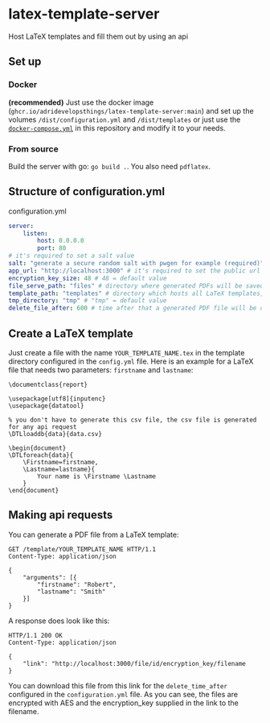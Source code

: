 # latex-template-server
Host LaTeX templates and fill them out by using an api

## Set up
### Docker
**(recommended)**
Just use the docker image (`ghcr.io/adridevelopsthings/latex-template-server:main`) and set up the volumes `/dist/configuration.yml` and `/dist/templates` or just use the [`docker-compose.yml`](docker-compose.yml) in this repository and modify it to your needs.

### From source
Build the server with go: ``go build .``. You also need `pdflatex`.

## Structure of configuration.yml

configuration.yml
```yaml
server:
    listen:
        host: 0.0.0.0
        port: 80
# it's required to set a salt value
salt: "generate a secure random salt with pwgen for example (required)"
app_url: "http://localhost:3000" # it's required to set the public url of the backend for link generation
encryption_key_size: 48 # 48 = default value
file_serve_path: "files" # directory where generated PDFs will be saved for X minutes, "files" = default value
template_path: "templates" # directory which hosts all LaTeX templates, "templates" = default value
tmp_directory: "tmp" # "tmp" = default value
delete_file_after: 600 # time after that a generated PDF file will be deleted, 600 = default value
```

## Create a LaTeX template

Just create a file with the name `YOUR_TEMPLATE_NAME.tex` in the template directory configured in the `config.yml` file. Here is an example for a LaTeX file that needs two parameters: `firstname` and `lastname`:

```
\documentclass{report}

\usepackage[utf8]{inputenc}
\usepackage{datatool}

% you don't have to generate this csv file, the csv file is generated for any api request
\DTLloaddb{data}{data.csv}

\begin{document}
\DTLforeach{data}{
    \Firstname=firstname,
    \Lastname=lastname}{
        Your name is \Firstname \Lastname
    }
\end{document}
```

## Making api requests
You can generate a PDF file from a LaTeX template:
```
GET /template/YOUR_TEMPLATE_NAME HTTP/1.1
Content-Type: application/json

{
    "arguments": [{
        "firstname": "Robert",
        "lastname": "Smith"
    }]
}
```

A response does look like this:
```
HTTP/1.1 200 OK
Content-Type: application/json

{
    "link": "http://localhost:3000/file/id/encryption_key/filename
}
```

You can download this file from this link for the `delete_time_after` configured in the `configuration.yml` file. As you can see, the files are encrypted with AES and the encryption_key supplied in the link to the filename.
